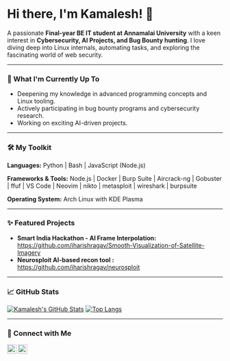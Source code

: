# Hi there, I'm Kamalesh! 👋

A passionate **Final-year BE IT student at Annamalai University** with a keen interest in **Cybersecurity, AI Projects, and Bug Bounty hunting**. I love diving deep into Linux internals, automating tasks, and exploring the fascinating world of web security.

---

### 🚀 What I'm Currently Up To

*   Deepening my knowledge in advanced programming concepts and Linux tooling.
*   Actively participating in bug bounty programs and cybersecurity research.
*   Working on exciting AI-driven projects.

---

### 🛠️ My Toolkit

**Languages:**
Python | Bash | JavaScript (Node.js)

**Frameworks & Tools:**
Node.js | Docker | Burp Suite | Aircrack-ng  | Gobuster | ffuf | VS Code | Neovim | nikto | metasploit | wireshark | burpsuite 

**Operating System:**
Arch Linux with KDE Plasma

---

### ✨ Featured Projects

*   **Smart India Hackathon - AI Frame Interpolation:** https://github.com/iharishragav/Smooth-Visualization-of-Satellite-Imagery
*   **Neurosploit AI-based recon tool :** https://github.com/iharishragav/neurosploit
---

### 📈 GitHub Stats

[![Kamalesh's GitHub Stats](https://github-readme-stats.vercel.app/api?username=iharishragav&show_icons=true&theme=radical)](https://github.com/anuraghazra/github-readme-stats)
[![Top Langs](https://github-readme-stats.vercel.app/api/top-langs/?username=iharishragav&layout=compact&theme=radical)](https://github.com/anuraghazra/github-readme-stats)


---

### 🤝 Connect with Me

[<img align="left" alt="Kamalesh | LinkedIn" width="22px" src="https://cdn.jsdelivr.net/npm/simple-icons@v3/icons/linkedin.svg" />](https://www.linkedin.com/in/kamalesh-s-260588305/)
[<img align="left" alt="Kamalesh | Bugcrowd" width="22px" src="https://cdn.jsdelivr.net/npm/simple-icons@v3/icons/internetexplorer.svg" />](https://bugcrowd.com/h/kamalesh2824k)




